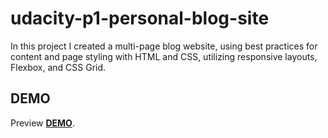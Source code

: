 # udacity-p1-personal-blog-site

In this project I created a multi-page blog website, using best practices for content and page styling with HTML and CSS, utilizing responsive layouts, Flexbox, and CSS Grid.

## DEMO
Preview **[DEMO](https://ewstr.github.io/udacity-p1-personal-blog-site/)**.